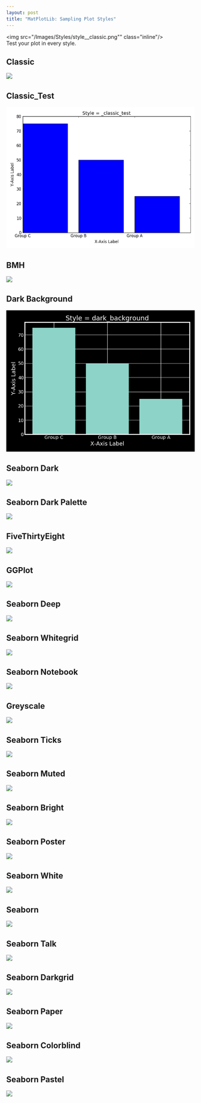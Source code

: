 ```yaml
---
layout: post
title: "MatPlotLib: Sampling Plot Styles"
---
```


<img src="/Images/Styles/style__classic.png"" class="inline"/><br>
Test your plot in every style. 

## Classic
<img src="/Images/Styles/style__classic.png" class="inline"/><br>

## Classic_Test

<img src="/Images/Styles/style__classic_test.png" class="inline"/><br>

## BMH
<img src="/Images/Styles/style__bmh.png" class="inline"/><br>

## Dark Background
<img src="/Images/Styles/style_dark_background.png" class="inline"/><br>

## Seaborn Dark
<img src="/Images/Styles/style__seaborn-dark.png" class="inline"/><br>

## Seaborn Dark Palette
<img src="/Images/Styles/style__seaborn-dark-palette.png" class="inline"/><br>

## FiveThirtyEight
<img src="/Images/Styles/style__fivethirtyeight.png" class="inline"/><br>

## GGPlot
<img src="/Images/Styles/style__ggplot.png" class="inline"/><br>

## Seaborn Deep
<img src="/Images/Styles/style__seaborn-deep.png" class="inline"/><br>

## Seaborn Whitegrid
<img src="/Images/Styles/style__seaborn-whitegrid.png" class="inline"/><br>

## Seaborn Notebook
<img src="/Images/Styles/style__seaborn-notebook" class="inline"/><br>

## Greyscale
<img src="/Images/Styles/style__grayscale.png" class="inline"/><br>

## Seaborn Ticks
<img src="/Images/Styles/style__seaborn-ticks.png" class="inline"/><br>

## Seaborn Muted
<img src="/Images/Styles/style__seaborn-muted.png" class="inline"/><br>

## Seaborn Bright
<img src="/Images/Styles/style__seaborn-bright.png" class="inline"/><br>

## Seaborn Poster
<img src="/Images/Styles/style__seaborn-poster.png" class="inline"/><br>

## Seaborn White
<img src="/Images/Styles/style__seaborn-white.png" class="inline"/><br>

## Seaborn
<img src="/Images/Styles/style__seaborn.png" class="inline"/><br>

## Seaborn Talk
<img src="/Images/Styles/style__seaborn-talk.png" class="inline"/><br>

## Seaborn Darkgrid
<img src="/Images/Styles/style__seaborn-darkgrid.png" class="inline"/><br>

## Seaborn Paper
<img src="/Images/Styles/style__seaborn-paper.png" class="inline"/><br>

## Seaborn Colorblind
<img src="/Images/Styles/style__seaborn-colorblind.png" class="inline"/><br>

## Seaborn Pastel
<img src="/Images/Styles/style__seaborn-pastel.png" class="inline"/><br>
